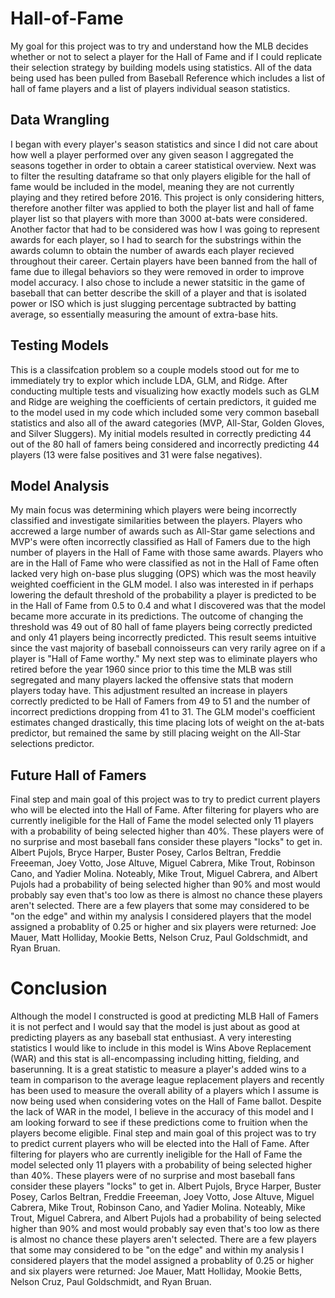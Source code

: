 # Hall-of-Fame

My goal for this project was to try and understand how the MLB decides whether or not to select a player for the Hall of Fame and if I could replicate their selection strategy by building models using statistics. All of the data being used has been pulled from Baseball Reference which includes a list of hall of fame players and a list of players individual season statistics. 
## Data Wrangling

I began with every player's season statistics and since I did not care about how well a player performed over any given season I aggregated the seasons together in order to obtain a career statistical overview. Next was to filter the resulting dataframe so that only players eligible for the hall of fame would be included in the model, meaning they are not currently playing and they retired before 2016. This project is only considering hitters, therefore another filter was applied to both the player list and hall of fame player list so that players with more than 3000 at-bats were considered. Another factor that had to be considered was how I was going to represent awards for each player, so I had to search for the substrings within the awards column to obtain the number of awards each player recieved throughout their career. Certain players have been banned from the hall of fame due to illegal behaviors so they were removed in order to improve model accuracy. I also chose to include a newer statsitic in the game of baseball that can better describe the skill of a player and that is isolated power or ISO which is just slugging percentage subtracted by batting average, so essentially measuring the amount of extra-base hits.

## Testing Models

This is a classifcation problem so a couple models stood out for me to immediately try to explor which include LDA, GLM, and Ridge. After conducting multiple tests and visualizing how exactly models such as GLM and Ridge are weighing the coefficients of certain predictors, it guided me to the model used in my code which included some very common baseball statistics and also all of the award categories (MVP, All-Star, Golden Gloves, and Silver Sluggers). My initial models resulted in correctly predicting 44 out of the 80 hall of famers being considered and incorrectly predicting 44 players (13 were false positives and 31 were false negatives).

## Model Analysis

My main focus was determining which players were being incorrectly classified and investigate similarities between the players. Players who accrewed a large number of awards such as All-Star game selections and MVP's were often incorrectly classified as Hall of Famers due to the high number of players in the Hall of Fame with those same awards. Players who are in the Hall of Fame who were classified as not in the Hall of Fame often lacked very high on-base plus slugging (OPS) which was the most heavily weighted coefficient in the GLM model. I also was interested in if perhaps lowering the default threshold of the probability a player is predicted to be in the Hall of Fame from 0.5 to 0.4 and what I discovered was that the model became more accurate in its predictions. The outcome of changing the threshold was 49 out of 80 hall of fame players being correctly predicted and only 41 players being incorrectly predicted. This result seems intuitive since the vast majority of baseball connoisseurs can very rarily agree on if a player is "Hall of Fame worthy." My next step was to eliminate players who retired before the year 1960 since prior to this time the MLB was still segregated and many players lacked the offensive stats that modern players today have. This adjustment resulted an increase in players correctly predicted to be Hall of Famers from 49 to 51 and the number of incorrect predictions dropping from 41 to 31. The GLM model's coefficient estimates changed drastically, this time placing lots of weight on the at-bats predictor, but remained the same by still placing weight on the All-Star selections predictor. 

## Future Hall of Famers

Final step and main goal of this project was to try to predict current players who will be elected into the Hall of Fame. After filtering for players who are currently ineligible for the Hall of Fame the model selected only 11 players with a probability of being selected higher than 40%. These players were of no surprise and most baseball fans consider these players "locks" to get in. Albert Pujols, Bryce Harper, Buster Posey, Carlos Beltran, Freddie Freeeman, Joey Votto, Jose Altuve, Miguel Cabrera, Mike Trout, Robinson Cano, and Yadier Molina. Noteably, Mike Trout, Miguel Cabrera, and Albert Pujols had a probability of being selected higher than 90% and most would probably say even that's too low as there is almost no chance these players aren't selected. There are a few players that some may considered to be "on the edge" and within my analysis I considered players that the model assigned a probablity of 0.25 or higher and six players were returned: Joe Mauer, Matt Holliday, Mookie Betts, Nelson Cruz, Paul Goldschmidt, and Ryan Bruan.

# Conclusion

Although the model I constructed is good at predicting MLB Hall of Famers it is not perfect and I would say that the model is just about as good at predicting players as any baseball stat enthusiast. A very interesting statistics I would like to include in this model is Wins Above Replacement (WAR) and this stat is all-encompassing including hitting, fielding, and baserunning. It is a great statistic to measure a player's added wins to a team in comparison to the average league replacement players and recently has been used to measure the overall ability of a players which I assume is now being used when considering votes on the Hall of Fame ballot. Despite the lack of WAR in the model, I believe in the accuracy of this model and I am looking forward to see if these predictions come to fruition when the players become eligible.
Final step and main goal of this project was to try to predict current players who will be elected into the Hall of Fame. After filtering for players who are currently ineligible for the Hall of Fame the model selected only 11 players with a probability of being selected higher than 40%. These players were of no surprise and most baseball fans consider these players "locks" to get in. Albert Pujols, Bryce Harper, Buster Posey, Carlos Beltran, Freddie Freeeman, Joey Votto, Jose Altuve, Miguel Cabrera, Mike Trout, Robinson Cano, and Yadier Molina. Noteably, Mike Trout, Miguel Cabrera, and Albert Pujols had a probability of being selected higher than 90% and most would probably say even that's too low as there is almost no chance these players aren't selected. There are a few players that some may considered to be "on the edge" and within my analysis I considered players that the model assigned a probablity of 0.25 or higher and six players were returned: Joe Mauer, Matt Holliday, Mookie Betts, Nelson Cruz, Paul Goldschmidt, and Ryan Bruan.
